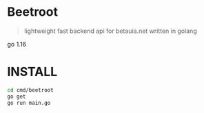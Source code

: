 # Beetroot
> lightweight fast backend api for betauia.net written in golang

go 1.16

# INSTALL
```bash
cd cmd/beetroot
go get
go run main.go
```